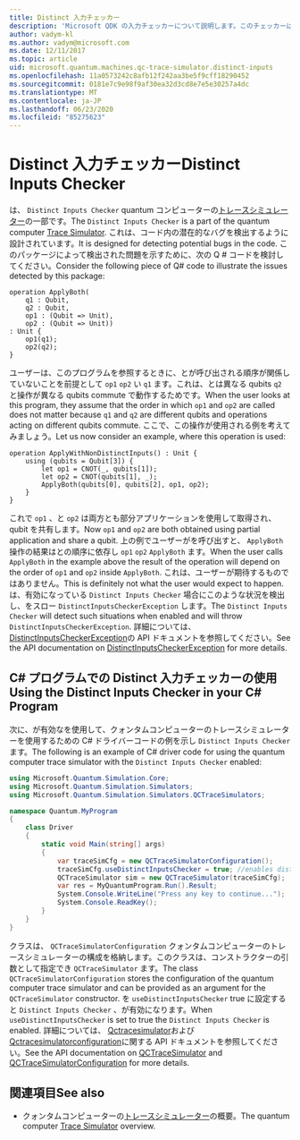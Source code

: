 ```yaml
---
title: Distinct 入力チェッカー
description: 'Microsoft QDK の入力チェッカーについて説明します。このチェッカーは、Q # コードで共有 qubits との競合の可能性を確認します。'
author: vadym-kl
ms.author: vadym@microsoft.com
ms.date: 12/11/2017
ms.topic: article
uid: microsoft.quantum.machines.qc-trace-simulator.distinct-inputs
ms.openlocfilehash: 11a0573242c8afb12f242aa3be5f9cff18290452
ms.sourcegitcommit: 0181e7c9e98f9af30ea32d3cd8e7e5e30257a4dc
ms.translationtype: MT
ms.contentlocale: ja-JP
ms.lasthandoff: 06/23/2020
ms.locfileid: "85275623"
---
```

# <a name="distinct-inputs-checker"></a><span data-ttu-id="bcac7-103">Distinct 入力チェッカー</span><span class="sxs-lookup"><span data-stu-id="bcac7-103">Distinct Inputs Checker</span></span>

<span data-ttu-id="bcac7-104">は、 `Distinct Inputs Checker` quantum コンピューターの[トレースシミュレーター](xref:microsoft.quantum.machines.qc-trace-simulator.intro)の一部です。</span><span class="sxs-lookup"><span data-stu-id="bcac7-104">The `Distinct Inputs Checker` is a part of the quantum computer [Trace Simulator](xref:microsoft.quantum.machines.qc-trace-simulator.intro).</span></span> <span data-ttu-id="bcac7-105">これは、コード内の潜在的なバグを検出するように設計されています。</span><span class="sxs-lookup"><span data-stu-id="bcac7-105">It is designed for detecting potential bugs in the code.</span></span> <span data-ttu-id="bcac7-106">このパッケージによって検出された問題を示すために、次の Q # コードを検討してください。</span><span class="sxs-lookup"><span data-stu-id="bcac7-106">Consider the following piece of Q# code to illustrate the issues detected by this package:</span></span>

```qsharp
operation ApplyBoth(
    q1 : Qubit,
    q2 : Qubit,
    op1 : (Qubit => Unit),
    op2 : (Qubit => Unit))
: Unit {
    op1(q1);
    op2(q2);
}
```

<span data-ttu-id="bcac7-107">ユーザーは、このプログラムを参照するときに、とが呼び出される順序が関係していないことを前提として `op1` `op2` い `q1` ます。これは、とは異なる qubits `q2` と操作が異なる qubits commute で動作するためです。</span><span class="sxs-lookup"><span data-stu-id="bcac7-107">When the user looks at this program, they assume that the order in which `op1` and `op2` are called does not matter because `q1` and `q2` are different qubits and operations acting on different qubits commute.</span></span> <span data-ttu-id="bcac7-108">ここで、この操作が使用される例を考えてみましょう。</span><span class="sxs-lookup"><span data-stu-id="bcac7-108">Let us now consider an example, where this operation is used:</span></span>

```qsharp
operation ApplyWithNonDistinctInputs() : Unit {
    using (qubits = Qubit[3]) {
        let op1 = CNOT(_, qubits[1]);
        let op2 = CNOT(qubits[1], _);
        ApplyBoth(qubits[0], qubits[2], op1, op2);
    }
}
```

<span data-ttu-id="bcac7-109">これで `op1` 、と `op2` は両方とも部分アプリケーションを使用して取得され、qubit を共有します。</span><span class="sxs-lookup"><span data-stu-id="bcac7-109">Now `op1` and `op2` are both obtained using partial application and share a qubit.</span></span> <span data-ttu-id="bcac7-110">上の例でユーザーがを呼び出すと、 `ApplyBoth` 操作の結果はとの順序に依存し `op1` `op2` `ApplyBoth` ます。</span><span class="sxs-lookup"><span data-stu-id="bcac7-110">When the user calls `ApplyBoth` in the example above the result of the operation will depend on the order of `op1` and `op2` inside `ApplyBoth`.</span></span> <span data-ttu-id="bcac7-111">これは、ユーザーが期待するものではありません。</span><span class="sxs-lookup"><span data-stu-id="bcac7-111">This is definitely not what the user would expect to happen.</span></span> <span data-ttu-id="bcac7-112">は、有効になっている `Distinct Inputs Checker` 場合にこのような状況を検出し、をスロー `DistinctInputsCheckerException` します。</span><span class="sxs-lookup"><span data-stu-id="bcac7-112">The `Distinct Inputs Checker` will detect such situations when enabled and will throw `DistinctInputsCheckerException`.</span></span> <span data-ttu-id="bcac7-113">詳細については、 [DistinctInputsCheckerException](https://docs.microsoft.com/dotnet/api/Microsoft.Quantum.Simulation.Simulators.QCTraceSimulators.DistinctInputsCheckerException)の API ドキュメントを参照してください。</span><span class="sxs-lookup"><span data-stu-id="bcac7-113">See the API documentation on [DistinctInputsCheckerException](https://docs.microsoft.com/dotnet/api/Microsoft.Quantum.Simulation.Simulators.QCTraceSimulators.DistinctInputsCheckerException) for more details.</span></span>

## <a name="using-the-distinct-inputs-checker-in-your-c-program"></a><span data-ttu-id="bcac7-114">C# プログラムでの Distinct 入力チェッカーの使用</span><span class="sxs-lookup"><span data-stu-id="bcac7-114">Using the Distinct Inputs Checker in your C# Program</span></span>

<span data-ttu-id="bcac7-115">次に、が有効なを使用して、クォンタムコンピューターのトレースシミュレーターを使用するための C# ドライバーコードの例を示し `Distinct Inputs Checker` ます。</span><span class="sxs-lookup"><span data-stu-id="bcac7-115">The following is an example of C# driver code for using the quantum computer trace simulator with the `Distinct Inputs Checker` enabled:</span></span>

```csharp
using Microsoft.Quantum.Simulation.Core;
using Microsoft.Quantum.Simulation.Simulators;
using Microsoft.Quantum.Simulation.Simulators.QCTraceSimulators;

namespace Quantum.MyProgram
{
    class Driver
    {
        static void Main(string[] args)
        {
            var traceSimCfg = new QCTraceSimulatorConfiguration();
            traceSimCfg.useDistinctInputsChecker = true; //enables distinct inputs checker
            QCTraceSimulator sim = new QCTraceSimulator(traceSimCfg);
            var res = MyQuantumProgram.Run().Result;
            System.Console.WriteLine("Press any key to continue...");
            System.Console.ReadKey();
        }
    }
}
```

<span data-ttu-id="bcac7-116">クラスは、 `QCTraceSimulatorConfiguration` クォンタムコンピューターのトレースシミュレーターの構成を格納します。このクラスは、コンストラクターの引数として指定でき `QCTraceSimulator` ます。</span><span class="sxs-lookup"><span data-stu-id="bcac7-116">The class `QCTraceSimulatorConfiguration` stores the configuration of the quantum computer trace simulator and can be provided as an argument for the `QCTraceSimulator` constructor.</span></span> <span data-ttu-id="bcac7-117">を `useDistinctInputsChecker` true に設定すると `Distinct Inputs Checker` 、が有効になります。</span><span class="sxs-lookup"><span data-stu-id="bcac7-117">When `useDistinctInputsChecker` is set to true the `Distinct Inputs Checker` is enabled.</span></span> <span data-ttu-id="bcac7-118">詳細については、 [Qctracesimulator](https://docs.microsoft.com/dotnet/api/Microsoft.Quantum.Simulation.Simulators.QCTraceSimulators.QCTraceSimulator)および[Qctracesimulatorconfiguration](https://docs.microsoft.com/dotnet/api/Microsoft.Quantum.Simulation.Simulators.QCTraceSimulators.QCTraceSimulatorConfiguration?)に関する API ドキュメントを参照してください。</span><span class="sxs-lookup"><span data-stu-id="bcac7-118">See the API documentation on [QCTraceSimulator](https://docs.microsoft.com/dotnet/api/Microsoft.Quantum.Simulation.Simulators.QCTraceSimulators.QCTraceSimulator) and [QCTraceSimulatorConfiguration](https://docs.microsoft.com/dotnet/api/Microsoft.Quantum.Simulation.Simulators.QCTraceSimulators.QCTraceSimulatorConfiguration?) for more details.</span></span>

## <a name="see-also"></a><span data-ttu-id="bcac7-119">関連項目</span><span class="sxs-lookup"><span data-stu-id="bcac7-119">See also</span></span>

- <span data-ttu-id="bcac7-120">クォンタムコンピューターの[トレースシミュレーター](xref:microsoft.quantum.machines.qc-trace-simulator.intro)の概要。</span><span class="sxs-lookup"><span data-stu-id="bcac7-120">The quantum computer [Trace Simulator](xref:microsoft.quantum.machines.qc-trace-simulator.intro) overview.</span></span>
